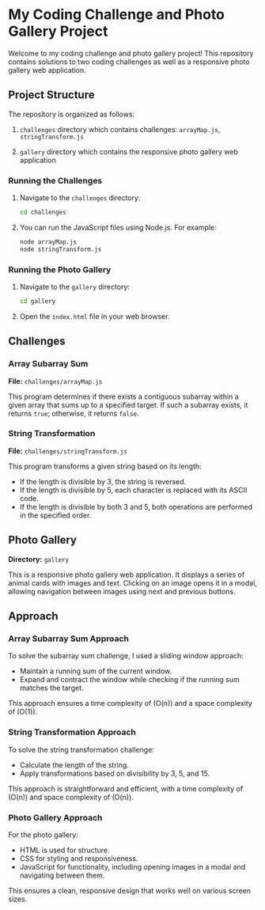 # My Coding Challenge and Photo Gallery Project

Welcome to my coding challenge and photo gallery project! This repository contains solutions to two coding challenges as well as a responsive photo gallery web application.


## Project Structure

The repository is organized as follows:


1. `challenges` directory which contains challenges:
`arrayMap.js`, `stringTransform.js`

2. `gallery` directory which contains the responsive photo gallery web application

### Running the Challenges

1. Navigate to the `challenges` directory:
    ```sh
    cd challenges
    ```
2. You can run the JavaScript files using Node.js. For example:
    ```sh
    node arrayMap.js
    node stringTransform.js
    ```

### Running the Photo Gallery

1. Navigate to the `gallery` directory:
    ```sh
    cd gallery
    ```
2. Open the `index.html` file in your web browser.

## Challenges

### Array Subarray Sum

**File:** `challenges/arrayMap.js`

This program determines if there exists a contiguous subarray within a given array that sums up to a specified target. If such a subarray exists, it returns `true`; otherwise, it returns `false`.

### String Transformation

**File:** `challenges/stringTransform.js`

This program transforms a given string based on its length:
- If the length is divisible by 3, the string is reversed.
- If the length is divisible by 5, each character is replaced with its ASCII code.
- If the length is divisible by both 3 and 5, both operations are performed in the specified order.

## Photo Gallery

**Directory:** `gallery`

This is a responsive photo gallery web application. It displays a series of animal cards with images and text. Clicking on an image opens it in a modal, allowing navigation between images using next and previous buttons.

## Approach

### Array Subarray Sum Approach

To solve the subarray sum challenge, I used a sliding window approach:
- Maintain a running sum of the current window.
- Expand and contract the window while checking if the running sum matches the target.

This approach ensures a time complexity of \(O(n)\) and a space complexity of \(O(1)\).

### String Transformation Approach

To solve the string transformation challenge:
- Calculate the length of the string.
- Apply transformations based on divisibility by 3, 5, and 15.

This approach is straightforward and efficient, with a time complexity of \(O(n)\) and space complexity of \(O(n)\).

### Photo Gallery Approach

For the photo gallery:
- HTML is used for structure.
- CSS for styling and responsiveness.
- JavaScript for functionality, including opening images in a modal and navigating between them.

This ensures a clean, responsive design that works well on various screen sizes.

